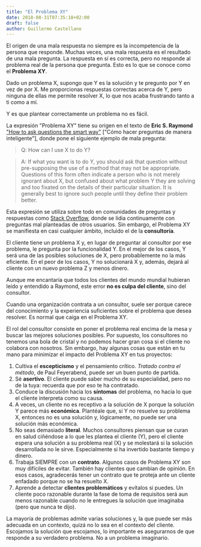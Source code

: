 ```yaml
---
title: "El Problema XY"
date: 2018-08-31T07:35:18+02:00
draft: false
author: Guillermo Castellano
---
```


El origen de una mala respuesta no siempre es la incompetencia de la persona que responde. Muchas veces, una mala respuesta es el resultado de una mala pregunta. La respuesta en sí es correcta, pero no responde al problema real de la persona que pregunta. Esto es lo que se conoce como el **Problema XY**.

Dado un problema X, supongo que Y es la solución y te pregunto por Y en vez de por X. Me proporcionas respuestas correctas acerca de Y, pero ninguna de ellas me permite resolver X, lo que nos acaba frustrando tanto a ti como a mí.

Y es que plantear correctamente un problema no es fácil.

La expresión "Problema XY" tiene su origen en el texto de **Eric S. Raymond** ["How to ask questions the smart way"](http://www.catb.org/esr/faqs/smart-questions.html) ["Cómo hacer preguntas de manera inteligente"], donde pone el siguiente ejemplo de mala pregunta:

> Q: How can I use X to do Y?

> A: If what you want is to do Y, you should ask that question without pre-supposing the use of a method that may not be appropriate. Questions of this form often indicate a person who is not merely ignorant about X, but confused about what problem Y they are solving and too fixated on the details of their particular situation. It is generally best to ignore such people until they define their problem better.

Esta expresión se utiliza sobre todo en comunidades de preguntas y respuestas como [Stack Overflow](https://meta.stackoverflow.com/questions/tagged/xy-problem), donde se lidia continuamente con preguntas mal planteadas de otros usuarios. Sin embargo, el Problema XY se manifiesta en casi cualquier ámbito, incluido el de la **consultoría**.

El cliente tiene un problema X y, en lugar de preguntar al consultor por ese problema, le pregunta por la funcionalidad Y. En el mejor de los casos, Y será una de las posibles soluciones de X, pero probablemente no la más eficiente. En el peor de los casos, Y no solucionará X y, además, dejará al cliente con un nuevo problema Z y menos dinero.

Aunque me encantaría que todos los clientes del mundo mundial hubieran leído y entendido a Raymond, este error **no es culpa del cliente**, sino del consultor.

Cuando una organización contrata a un consultor, suele ser porque carece del conocimiento y la experiencia suficientes sobre el problema que desea resolver. Es normal que caiga en el Problema XY.

El rol del consultor consiste en poner el problema real encima de la mesa y buscar las mejores soluciones posibles. Por supuesto, los consultores no tenemos una bola de cristal y no podemos hacer gran cosa si el cliente no colabora con nosotros. Sin embargo, hay algunas cosas que están en tu mano para minimizar el impacto del Problema XY en tus proyectos:

1. Cultiva el **escepticismo** y el pensamiento crítico. *Tratado contra el método*, de Paul Feyerabend, puede ser un buen punto de partida.
2. Sé **asertivo**. El cliente puede saber mucho de su especialidad, pero no de la tuya: recuerda que por eso te ha contratado.
3. Conduce la discusión hacia los **síntomas** del problema, no hacia lo que el cliente interpreta como su causa.
4. A veces, un cliente no es receptivo a la solución de X porque la solución Y parece más **económica**. Plantéale que, si Y no resuelve su problema X, entonces no es una solución y, lógicamente, no puede ser una solución más económica.
5. No seas demasiado **literal**. Muchos consultores piensan que se curan en salud ciñéndose a lo que les plantea el cliente (Y), pero el cliente espera una solución a su problema real (X) y se molestará si la solución desarrollada no le sirve. Especialmente si ha invertido bastante tiempo y dinero.
6. Trabaja SIEMPRE con un **contrato**. Algunos casos de Problema XY son muy difíciles de evitar. También hay clientes que cambian de opinión. En esos casos, agradecerás tener un contrato que te proteja ante un cliente enfadado porque no se ha resuelto X.
7. Aprende a detectar **clientes problemáticos** y evítalos si puedes. Un cliente poco razonable durante la fase de toma de requisitos será aun menos razonable cuando no le entregues la solución que imaginaba (pero que nunca te dijo).

La mayoría de problemas admite varias soluciones y, la que puede ser más adecuada en un contexto, quizá no lo sea en el contexto del cliente. Escojamos la solución que escojamos, lo importante es asegurarnos de que responde a su verdadero problema. No a un problema imaginario.
